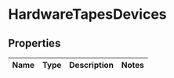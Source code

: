 
# HardwareTapesDevices

## Properties
Name | Type | Description | Notes
------------ | ------------- | ------------- | -------------



